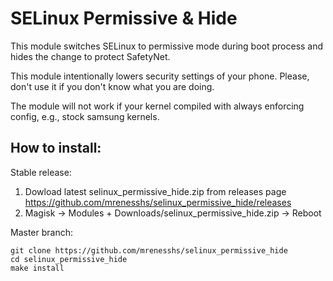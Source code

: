 # SELinux Permissive & Hide

This module switches SELinux to permissive mode during boot process and hides the change to protect SafetyNet.

This module intentionally lowers security settings of your
phone. Please, don't use it if you don't know what you are doing.

The module will not work if your kernel compiled with always enforcing config,
e.g., stock samsung kernels.

## How to install:

Stable release:
1. Dowload latest selinux_permissive_hide.zip from releases page
   https://github.com/mrenesshs/selinux_permissive_hide/releases
2. Magisk -> Modules + Downloads/selinux_permissive_hide.zip -> Reboot

Master branch:
```
git clone https://github.com/mrenesshs/selinux_permissive_hide
cd selinux_permissive_hide
make install
```
   
